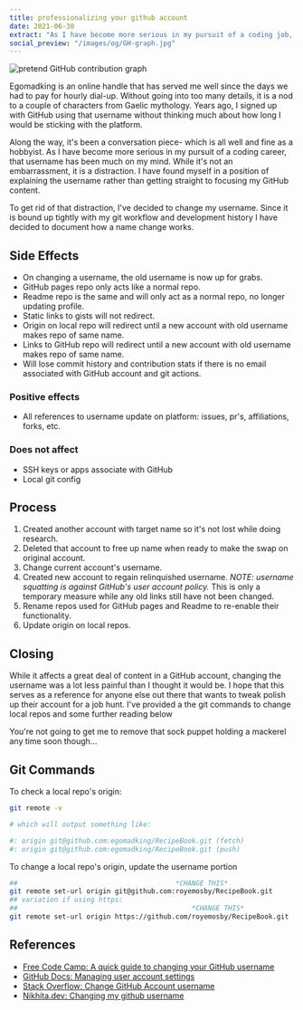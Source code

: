 ```yaml
---
title: professionalizing your github account
date: 2021-06-30
extract: "As I have become more serious in my pursuit of a coding job, that username has been much on my mind. While it's not an embarrassment, it is a distraction."
social_preview: "/images/og/GH-graph.jpg" 
---
```


<img src="/images/og/GH-graph.jpg" alt="pretend GitHub contribution graph"/>

Egomadking is an online handle that has served me well since the days we had to pay for hourly dial-up. Without going into too many details, it is a nod to a couple of characters from Gaelic mythology. Years ago, I signed up with GitHub using that username without thinking much about how long I would be sticking with the platform.

Along the way, it's been a conversation piece- which is all well and fine as a hobbyist. As I have become more serious in my pursuit of a coding career, that username has been much on my mind. While it's not an embarrassment, it is a distraction. I have found myself in a position of explaining the username rather than getting straight to focusing my GitHub content.

To get rid of that distraction, I've decided to change my username. Since it is bound up tightly with my git workflow and development history I have decided to document how a name change works.

## Side Effects

- On changing a username, the old username is now up for grabs.
- GitHub pages repo only acts like a normal repo.
- Readme repo is the same and will only act as a normal repo, no longer updating profile.
- Static links to gists will not redirect.
- Origin on local repo will redirect until a new account with old username makes repo of same name.
- Links to GitHub repo will redirect until a new account with old username makes repo of same name.
- Will lose commit history and contribution stats if there is no email associated with GitHub account and git actions.

### Positive effects

- All references to username update on platform: issues, pr's, affiliations, forks, etc.

### Does not affect

- SSH keys or apps associate with GitHub
- Local git config

## Process

1. Created another account with target name so it's not lost while doing research.
2. Deleted that account to free up name when ready to make the swap on original account.
3. Change current account's username.
4. Created new account to regain relinquished username. *NOTE: username squatting is against GitHub's user account policy.* This is only a temporary measure while any old links still have not been changed.
5. Rename repos used for GitHub pages and Readme to re-enable their functionality.
6. Update origin on local repos.

## Closing

While it affects a great deal of content in a GitHub account, changing the username was a lot less painful than I thought it would be. I hope that this serves as a reference for anyone else out there that wants to tweak polish up their account for a job hunt. I've provided a the git commands to change local repos and some further reading below

You're not going to get me to remove that sock puppet holding a mackerel any time soon though...

## Git Commands

To check a local repo's origin:

```bash
git remote -v

# which will output something like:

#: origin git@github.com:egomadking/RecipeBook.git (fetch)
#: origin git@github.com:egomadking/RecipeBook.git (push)
```
To change a local repo's origin, update the username portion

```bash
##                                       *CHANGE THIS*
git remote set-url origin git@github.com:royemosby/RecipeBook.git
## variation if using https:
##                                           *CHANGE THIS*
git remote set-url origin https://github.com/royemosby/RecipeBook.git
```

## References

- [Free Code Camp: A quick guide to changing your GitHub username](https://www.freecodecamp.org/news/a-quick-guide-to-changing-your-github-username/)
- [GitHub Docs: Managing user account settings](https://docs.github.com/en/github/setting-up-and-managing-your-github-user-account/managing-user-account-settings)
- [Stack Overflow: Change GitHub Account username](https://stackoverflow.com/questions/9191918/change-github-account-username)
- [Nikhita.dev: Changing my github username](https://www.nikhita.dev/changing-my-github-username)


